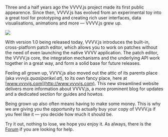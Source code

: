 Three and a half years ago the VVVV.js project made its first public appearence. Since then, VVVV.js has evolved from an experimental toy into a
great tool for prototyping and creating rich user interfaces, data visualisations, animations and more &mdash; VVVV.js grew up.

<p class="figure">
  <img src="editor.png"/>
</p>

With version 1.0 being released today, VVVV.js introduces the built-in, cross-platform patch editor, which allows you to work on patches without
the need of even launching the native VVVV application. The patch editor, the VVVV.js core, the integration mechanisms and the
underlying API work together in a great way, and form a solid base for future releases.

Feeling all grown up, VVVV.js also moved out the attic of its parents place (aka _vvvvjs.quasiparikel.at_), to its own fancy place, here at
[www.vvvvjs.com](http://www.vvvvjs.com). This new streamlined website delivers more information about VVVV.js, a more prominent blog for updates
and a dedicated section for guides and howtos.

Being grown up also often means having to make some money. This is why we are giving you the opportunity to actually buy your copy of VVVV.js
if you feel like it &mdash; you decide how much it should be.

Try it out, nothing to lose, we hope you enjoy it. As always, there is the [Forum](/forum) if you are
looking for help.



